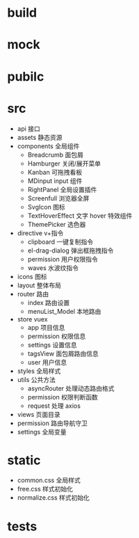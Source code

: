 # build

# mock

# pubilc

# src

- api 接口
- assets 静态资源
- components 全局组件
  - Breadcrumb 面包屑
  - Hamburger 关闭/展开菜单
  - Kanban 可拖拽看板
  - MDinput input 组件
  - RightPanel 全局设置插件
  - Screenfull 浏览器全屏
  - SvgIcon 图标
  - TextHoverEffect 文字 hover 特效组件
  - ThemePicker 选色器
- directive v+指令
  - clipboard 一键复制指令
  - el-drag-dialog 弹出框拖拽指令
  - permission 用户权限指令
  - waves 水波纹指令
- icons 图标
- layout 整体布局
- router 路由
  - index 路由设置
  - menuList_Model 本地路由
- store vuex
  - app 项目信息
  - permission 权限信息
  - settings 设置信息
  - tagsView 面包屑路由信息
  - user 用户信息
- styles 全局样式
- utils 公共方法
  - asyncRouter 处理动态路由格式
  - permission 权限判断函数
  - request 处理 axios
- views 页面目录
- permission 路由导航守卫
- settings 全局变量

# static

- common.css 全局样式
- free.css 样式初始化
- normalize.css 样式初始化

# tests
